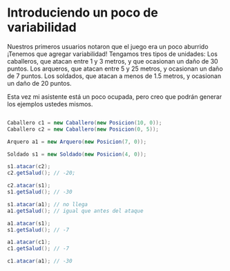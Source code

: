 # Introduciendo un poco de variabilidad

Nuestros primeros usuarios notaron que el juego era un poco aburrido ¡Tenemos que agregar variabilidad! Tengamos tres tipos de unidades: Los caballeros, que atacan entre 1 y 3 metros, y que ocasionan un daño de 30 puntos. Los arqueros, que atacan entre 5 y 25 metros, y ocasionan un daño de 7 puntos. Los soldados, que atacan a menos de 1.5 metros, y ocasionan un daño de 20 puntos.

 Esta vez mi asistente está un poco ocupada, pero creo que podrán generar los ejemplos ustedes mismos.

```java

Caballero c1 = new Caballero(new Posicion(10, 0));
Caballero c2 = new Caballero(new Posicion(0, 5));

Arquero a1 = new Arquero(new Posicion(7, 0));

Soldado s1 = new Soldado(new Posicion(4, 0));

s1.atacar(c2);
c2.getSalud(); // -20;

c2.atacar(s1);
s1.getSalud(); // -30

s1.atacar(a1); // no llega 
a1.getSalud(); // igual que antes del ataque

a1.atacar(s1);
s1.getSalud(); // -7

a1.atacar(c1);
c1.getSalud(); // -7

c1.atacar(a1); // -30


```